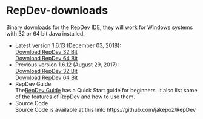 RepDev-downloads
================

Binary downloads for the RepDev IDE, they will work for Windows systems with 32 or 64 bit Java installed.
<ul>
<li>Latest version 1.6.13 (December 03, 2018):</li>
<a href="https://github.com/jakepoz/RepDev-downloads/raw/master/RepDev-1.6.13.zip">Download RepDev 32 Bit</a><BR>
<a href="https://github.com/jakepoz/RepDev-downloads/raw/master/RepDev-1.6.13_64Bit.zip">Download RepDev 64 Bit</a>


<li>Previous version 1.6.12 (August 29, 2017):</li>
<a href="https://github.com/jakepoz/RepDev-downloads/raw/master/RepDev-1.6.12.zip">Download RepDev 32 Bit</a><BR>
<a href="https://github.com/jakepoz/RepDev-downloads/raw/master/RepDev-1.6.12_64Bit.zip">Download RepDev 64 Bit</a>


<li>RepDev Guide</li>
The<a href="https://github.com/jakepoz/RepDev-downloads/raw/master/RepDev_Guide.pdf">RepDev Guide</a> has a Quick Start guide for beginners.  It also list some of the features of RepDev and how to use them.

<li>Source Code</li>
Source Code is available at this link:
https://github.com/jakepoz/RepDev
</ul>
